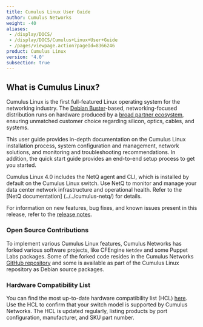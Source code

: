 ```yaml
---
title: Cumulus Linux User Guide
author: Cumulus Networks
weight: -40
aliases:
 - /display/DOCS/
 - /display/DOCS/Cumulus+Linux+User+Guide
 - /pages/viewpage.action?pageId=8366246
product: Cumulus Linux
version: '4.0'
subsection: true
---
```

## What is Cumulus Linux?

Cumulus Linux is the first full-featured Linux operating system for the networking industry. The [Debian Buster](https://www.debian.org/releases/buster/)-based, networking-focused distribution runs on hardware produced by a [broad partner ecosystem](https://cumulusnetworks.com/hcl/), ensuring unmatched customer choice regarding silicon, optics, cables, and systems.

This user guide provides in-depth documentation on the Cumulus Linux installation process, system configuration and management, network solutions, and monitoring and troubleshooting recommendations. In addition, the quick start guide provides an end-to-end setup process to get you started.

Cumulus Linux 4.0 includes the NetQ agent and CLI, which is installed by default on the Cumulus Linux switch. Use NetQ to monitor and manage your data center network infrastructure and operational health. Refer to the [NetQ documentation] (../../cumulus-netq/) for details.

For information on new features, bug fixes, and known issues present in this release, refer to the [release notes](https://support.cumulusnetworks.com/hc/en-us/articles/360038927193-Cumulus-Linux-4-0-Release-Notes/).

### Open Source Contributions

To implement various Cumulus Linux features, Cumulus Networks has forked various software projects, like CFEngine `Netdev` and some Puppet Labs packages. Some of the forked code resides in the Cumulus Networks [GitHub repository](https://github.com/CumulusNetworks) and some is available as part of the Cumulus Linux repository as Debian source packages.

### Hardware Compatibility List

You can find the most up-to-date hardware compatibility list (HCL) [here](https://cumulusnetworks.com/hcl/). Use the HCL to confirm that your switch model is supported by Cumulus Networks. The HCL is updated regularly, listing products by port configuration, manufacturer, and SKU part number.
